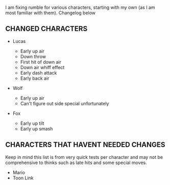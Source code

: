 
I am fixing rumble for various characters, starting with my own (as I am most familiar with them). Changelog below

## CHANGED CHARACTERS

- Lucas
  - Early up air
  - Down throw
  - First hit of down air
  - Down air whiff effect
  - Early dash attack
  - Early back air

- Wolf
  - Early up air
  - Can't figure out side special unfortunately

- Fox
  - Early up tilt
  - Early up smash

## CHARACTERS THAT HAVENT NEEDED CHANGES

Keep in mind this list is from very quick tests per character and may not be comprehensive to thinks such as late hits and some special moves.

- Mario
- Toon Link
